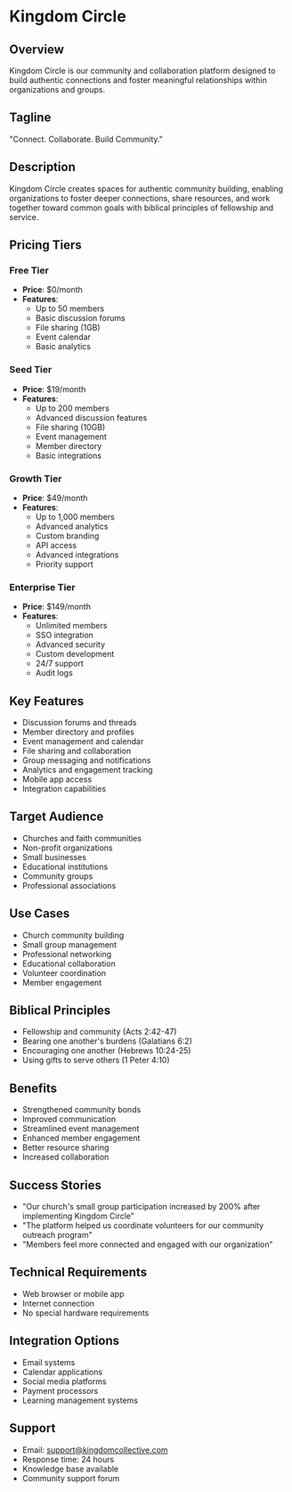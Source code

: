 # Kingdom Circle

## Overview
Kingdom Circle is our community and collaboration platform designed to build authentic connections and foster meaningful relationships within organizations and groups.

## Tagline
"Connect. Collaborate. Build Community."

## Description
Kingdom Circle creates spaces for authentic community building, enabling organizations to foster deeper connections, share resources, and work together toward common goals with biblical principles of fellowship and service.

## Pricing Tiers

### Free Tier
- **Price**: $0/month
- **Features**:
  - Up to 50 members
  - Basic discussion forums
  - File sharing (1GB)
  - Event calendar
  - Basic analytics

### Seed Tier
- **Price**: $19/month
- **Features**:
  - Up to 200 members
  - Advanced discussion features
  - File sharing (10GB)
  - Event management
  - Member directory
  - Basic integrations

### Growth Tier
- **Price**: $49/month
- **Features**:
  - Up to 1,000 members
  - Advanced analytics
  - Custom branding
  - API access
  - Advanced integrations
  - Priority support

### Enterprise Tier
- **Price**: $149/month
- **Features**:
  - Unlimited members
  - SSO integration
  - Advanced security
  - Custom development
  - 24/7 support
  - Audit logs

## Key Features
- Discussion forums and threads
- Member directory and profiles
- Event management and calendar
- File sharing and collaboration
- Group messaging and notifications
- Analytics and engagement tracking
- Mobile app access
- Integration capabilities

## Target Audience
- Churches and faith communities
- Non-profit organizations
- Small businesses
- Educational institutions
- Community groups
- Professional associations

## Use Cases
- Church community building
- Small group management
- Professional networking
- Educational collaboration
- Volunteer coordination
- Member engagement

## Biblical Principles
- Fellowship and community (Acts 2:42-47)
- Bearing one another's burdens (Galatians 6:2)
- Encouraging one another (Hebrews 10:24-25)
- Using gifts to serve others (1 Peter 4:10)

## Benefits
- Strengthened community bonds
- Improved communication
- Streamlined event management
- Enhanced member engagement
- Better resource sharing
- Increased collaboration

## Success Stories
- "Our church's small group participation increased by 200% after implementing Kingdom Circle"
- "The platform helped us coordinate volunteers for our community outreach program"
- "Members feel more connected and engaged with our organization"

## Technical Requirements
- Web browser or mobile app
- Internet connection
- No special hardware requirements

## Integration Options
- Email systems
- Calendar applications
- Social media platforms
- Payment processors
- Learning management systems

## Support
- Email: support@kingdomcollective.com
- Response time: 24 hours
- Knowledge base available
- Community support forum
